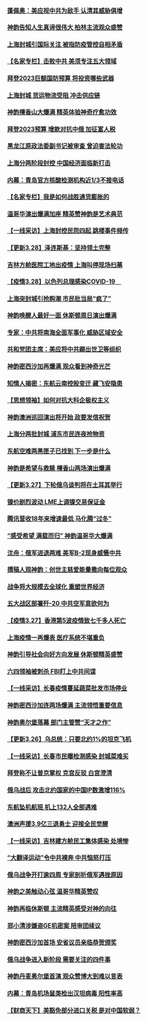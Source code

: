 #### [蓬佩奥：美应视中共为敌手 认清其威胁俱增](../pages/nf4514/n13680073.md) 
#### [神韵告知人生真谛很伟大 柏林主流观众盛赞](../pages/nf4514/n13679924.md) 
#### [上海封城引国际关注 被指防疫管控自相矛盾](../pages/nf4514/n13679402.md) 
#### [【名家专栏】击败中共 美须专注五大领域](../pages/nf4514/n13679833.md) 
#### [拜登2023巨额国防预算 将投资哪些武器](../pages/nf4514/n13679550.md) 
#### [上海封城 货运物流受阻 冲击供应链](../pages/nf4514/n13679450.md) 
#### [神韵檀香山大爆满 精英体验神奇疗愈功效](../pages/nf4514/n13679092.md) 
#### [拜登2023预算 增款对抗中俄 加征富人税](../pages/nf4514/n13679355.md) 
#### [黑龙江原政法委副书记被审查 曾迫害法轮功](../pages/nf4514/n13678639.md) 
#### [上海分两阶段封控 中国经济面临新打击](../pages/nf4514/n13679353.md) 
#### [内幕：青岛官方核酸检测机构近1/3不接电话](../pages/nf4514/n13679041.md) 
#### [【名家专栏】我是如何战胜通货膨胀的](../pages/nf4514/n13678858.md) 
#### [温哥华演出爆满加座 精英赞神韵是艺术典范](../pages/nf4514/n13678919.md) 
#### [【一线采访】上海封控民怨四起 跳楼事件频传](../pages/nf4514/n13678660.md) 
#### [【更新3.28】泽连斯基：坚持领土完整](../pages/nf4514/n13678637.md) 
#### [吉林方舱医院工地出疫情 上海叫停现场扫墓](../pages/nf4514/n13678342.md) 
#### [【疫情3.28】以色列总理感染COVID-19　](../pages/nf4514/n13678095.md) 
#### [上海突封城引抢购潮 市民批当局“疯了”](../pages/nf4514/n13677355.md) 
#### [神韵唤醒人最好一面 休斯顿周日演出爆满](../pages/nf4514/n13677806.md) 
#### [专家：中共将南海全面军事化 威胁区域安全](../pages/nf4514/n13677601.md) 
#### [共和党团主席：美应将中共踢出世卫等组织](../pages/nf4514/n13677114.md) 
#### [神韵密西沙加再爆满 观众看到神奇光芒](../pages/nf4514/n13677247.md) 
#### [知情人揭密：东航云南控股变迁 藏飞安隐患](../pages/nf4514/n13677001.md) 
#### [【思想领袖】如何对抗大科企极权主义](../pages/nf4514/n13634492.md) 
#### [神韵澳洲巡回演出将开始 政要发信祝贺](../pages/nf4514/n13660958.md) 
#### [上海分两批封城 浦东市民连夜抢物资](../pages/nf4514/n13676849.md) 
#### [东航空难两黑匣子已找到 下一步是什么](../pages/nf4514/n13676661.md) 
#### [神韵是希望与救赎 檀香山两场演出爆满](../pages/nf4514/n13676664.md) 
#### [【更新3.27】下轮俄乌谈判将在土耳其举行](../pages/nf4514/n13675233.md) 
#### [镍价剧烈波动 LME上调镍交易保证金](../pages/nf4514/n13676740.md) 
#### [腾讯营收18年来增速最低 马化腾“过冬”](../pages/nf4514/n13676698.md) 
#### [“感受希望 满载而归” 神韵温哥华大爆满](../pages/nf4514/n13676541.md) 
#### [沈舟：俄军进退两难 美军B-2现身威慑中共](../pages/nf4514/n13675516.md) 
#### [撰稿人观神韵：创世主慈爱能量撒向每位观众](../pages/nf4514/n13675922.md) 
#### [战争将大规模去全球化 重塑世界经济](../pages/nf4514/n13676641.md) 
#### [五大战区部署歼-20 中共空军意欲何为](../pages/nf4514/n13675009.md) 
#### [【疫情3.27】香港第5波疫情致七千多人死亡](../pages/nf4514/n13675192.md) 
#### [上海疫情一再爆表 医疗系统不堪重负](../pages/nf4514/n13676024.md) 
#### [神韵引导社会向好方向发展 休斯顿精英盛赞](../pages/nf4514/n13676194.md) 
#### [六四领袖被刺杀 FBI盯上中共间谍](../pages/nf4514/n13674635.md) 
#### [【一线采访】长春疫情蔓延蔬菜批发市场停业](../pages/nf4514/n13675774.md) 
#### [神韵密西沙加连两场爆满 主流领悟重要信息](../pages/nf4514/n13675754.md) 
#### [神韵奥尔堡落幕 部门主管赞“天才之作”](../pages/nf4514/n13675659.md) 
#### [【更新3.26】乌总统：只要北约1%的坦克飞机](../pages/nf4514/n13674639.md) 
#### [【一线采访】长春市民曝检测感染 封城菜难买](../pages/nf4514/n13675385.md) 
#### [拜登称不让普京掌权 克宫反驳 白宫澄清](../pages/nf4514/n13675186.md) 
#### [俄乌战后 攻击北约国家的中国IP数激增116%](../pages/nf4514/n13675164.md) 
#### [东航坠机航班 机上132人全部遇难](../pages/nf4514/n13674397.md) 
#### [澳洲声援3.9亿三退勇士 迎接全民觉醒](../pages/nf4514/n13674488.md) 
#### [【一线采访】吉林建方舱民工集体感染 处境惨](../pages/nf4514/n13674662.md) 
#### [“大翻译运动”令中共裸奔 中共恼怒打压](../pages/nf4514/n13674838.md) 
#### [俄乌战争开打逾四周 专家剖析俄军遇挫原因](../pages/nf4514/n13672406.md) 
#### [神韵之美触动心弦 温哥华精英赞叹](../pages/nf4514/n13674603.md) 
#### [神韵再临休斯顿 主流精英感受对神的向往](../pages/nf4514/n13674281.md) 
#### [郑小清涉嫌盗GE机密案 陪审团续议](../pages/nf4514/n13673763.md) 
#### [神韵密西沙加首场 安省议员亲临恭贺颁奖](../pages/nf4514/n13674011.md) 
#### [俄乌战争进入新阶段 需要关注的四件事](../pages/nf4514/n13673379.md) 
#### [神韵丹麦奥尔堡首演 观众赞博大到难以言表](../pages/nf4514/n13673950.md) 
#### [内幕：青岛机场鼠类检出汉坦病毒 阳性率高](../pages/nf4514/n13673558.md) 
#### [【财商天下】美豁免部分进口关税 是对中国软弱？](../pages/nf4514/n13673298.md) 
